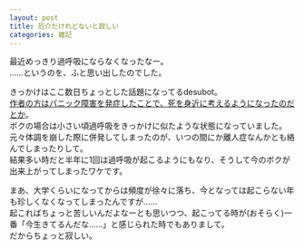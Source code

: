```yaml
---
layout: post
title: 厄介だけれどないと寂しい
categories: 雑記
---
```


最近めっきり過呼吸にならなくなったなー。  
……というのを、ふと思い出したのでした。

きっかけはここ数日ちょっとした話題になってるdesubot。  
[作者の方はパニック障害を発症したことで、死を身近に考えるようになったのだとか][Ref1]。  
ボクの場合は小さい頃過呼吸をきっかけに似たような状態になっていました。  
元々体調を崩した際に併発してしまったのが、いつの間にか離人症なんかとも絡んでしまったりして。  
結果多い時だと半年に1回は過呼吸が起こるようにもなり、そうして今のボクが出来上がってしまったワケです。

まあ、大学くらいになってからは頻度が徐々に落ち、今となっては起こらない年も珍しくなくなってしまったんですが……  
起こればちょっと苦しいんだよなーとも思いつつ、起こってる時が(おそらく)一番「今生きてるんだな……」と感じられた時でもありまして。  
だからちょっと寂しい。

[Ref1]: https://news.livedoor.com/article/detail/20262615/
